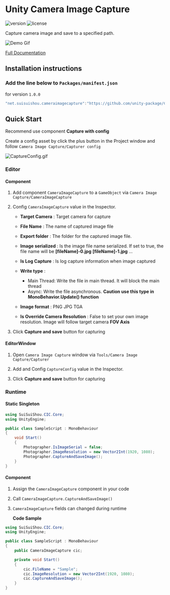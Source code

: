 # Unity Camera Image Capture

![version](https://img.shields.io/github/package-json/v/blightue/unitycameraImagecapture) ![license](https://img.shields.io/github/license/blightue/unitycameraImagecapture)

Capture camera image and save to a specified path.

![Demo Gif](https://raw.githubusercontent.com/blightue/CameraImageCapture/main/Resource/Demo.gif)

[Full Documentation](https://blightue.github.io/CameraImageCapture/)

## Installation instructions
### Add the line below to `Packages/manifest.json`

for version `1.0.0`
```csharp
"net.suisuishou.cameraimagecapture":"https://github.com/unity-package/CameraImageCapture.git#1.0.0",
```

## Quick Start

Recommend use component **Capture with config**

Create a config asset by click the plus button in the Project window and follow `Camera Image Capture/Capturer config`

![CaptureConfig.gif](https://s2.loli.net/2023/02/08/xTuFjZ1rdyza8G5.gif)

### Editor

#### Component

1. Add component `CameraImageCapture` to a `GameObject` via `Camera Image Capture/CameraImageCapture`

2. Config `CameraImageCapture` value in the Inspector.

   - **Target Camera** : Target camera for capture
   - **File Name** : The name of captured image file
   - **Export folder** : The folder for the captured image file.
   - **Image serialized** : Is the image file name serialized. If set to true, the file name will be **[fileName]-0.jpg** **[fileName]-1.jpg** ...
   - **Is Log Capture** : Is log capture information when image captured
   - **Write type** :
     - Main Thread: Write the file in main thread. It will block the main thread
     - Async: Write the file asynchronous. **Caution use this type in MonoBehavior.Update() function**

   - **Image format** : PNG JPG TGA
   - **Is Override Camera Resolution** : False to set your own image resolution. Image will follow target camera **FOV Axis**

3. Click **Capture and save** button for capturing

#### EditorWindow

1. Open `Camera Image Capture` window via `Tools/Camera Image Capture/Capturer`

2. Add and Config `CaptureConfig` value in the Inspector.

3. Click **Capture and save** button for capturing

### Runtime

#### Static Singleton

```c#
using SuiSuiShou.CIC.Core;
using UnityEngine;

public class SampleScript : MonoBehaviour
{
    void Start()
    {
        Photographer.IsImageSerial = false;
        Photographer.ImageResolution = new Vector2Int(1920, 1080);
        Photographer.CaptureAndSaveImage();
    }
}
```

#### Component

1. Assign the `CameraImageCapture` component  in your code

2. Call `CameraImageCapture.CaptureAndSaveImage()` 

3. `CameraImageCapture` fields can changed during runtime

   **Code Sample**

```c#
using SuiSuiShou.CIC.Core;
using UnityEngine;

public class SampleScript : MonoBehaviour
{
    public CameraImageCapture cic;

    private void Start()
    {
        cic.FileName = "Sample";
        cic.ImageResolution = new Vector2Int(1920, 1080);
        cic.CaptureAndSaveImage();
    }
}
```
